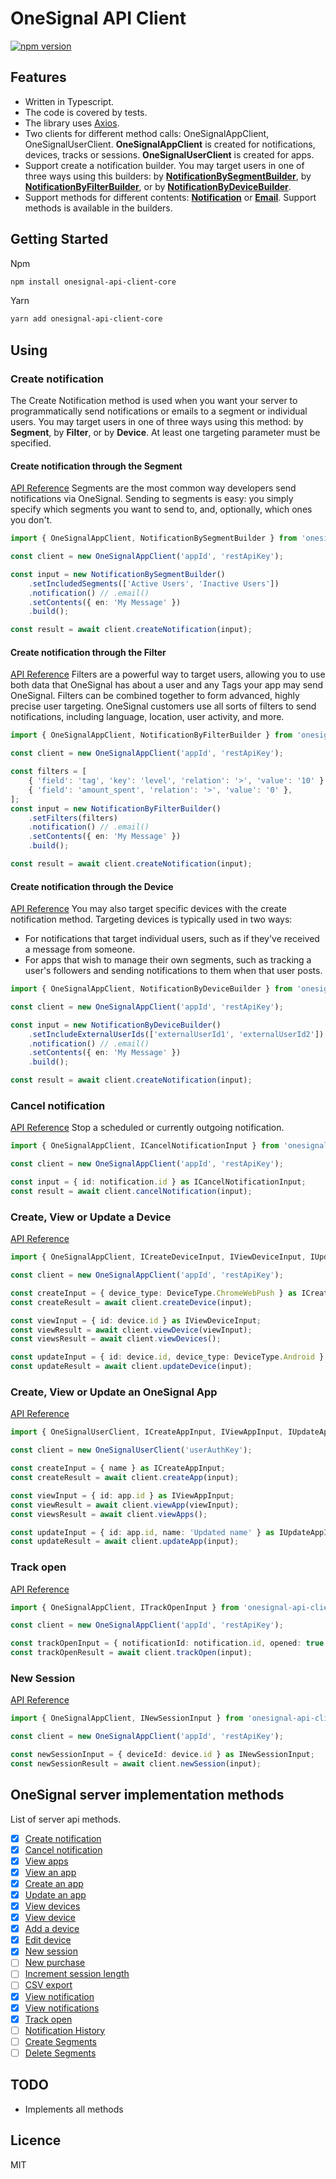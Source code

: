 # OneSignal API Client
[![npm version](https://badge.fury.io/js/onesignal-api-client-core.svg)](https://badge.fury.io/js/onesignal-api-client-core)

## Features
- Written in Typescript.
- The code is covered by tests.
- The library uses [Axios](https://github.com/axios/axios).
- Two clients for different method calls: OneSignalAppClient, OneSignalUserClient. **OneSignalAppClient** is created for notifications, devices, tracks or sessions. **OneSignalUserClient** is created for apps.
- Support create a notification builder. You may target users in one of three ways using this builders: by **[NotificationBySegmentBuilder](https://github.com/kvandake/onesignal/blob/master/src/builders/notification/notificationBySegment.builder.ts)**, by **[NotificationByFilterBuilder](https://github.com/kvandake/onesignal/blob/master/src/builders/notification/notificationByFilter.builder.ts)**, or by **[NotificationByDeviceBuilder](https://github.com/kvandake/onesignal/blob/master/src/builders/notification/notificationByDevice.builder.ts)**.
- Support methods for different contents: **[Notification](https://github.com/kvandake/onesignal/blob/master/src/builders/notification/notification.builder.ts)** or **[Email](https://github.com/kvandake/onesignal/blob/master/src/builders/notification/email.builder.ts)**. Support methods is available in the builders.

## Getting Started

Npm
```sh
npm install onesignal-api-client-core
```

Yarn
```sh
yarn add onesignal-api-client-core
```

## Using

### Create notification
The Create Notification method is used when you want your server to programmatically send notifications or emails to a segment or individual users. You may target users in one of three ways using this method: by **Segment**, by **Filter**, or by **Device**. At least one targeting parameter must be specified.

#### Create notification through the Segment
[API Reference](https://documentation.onesignal.com/reference#section-send-to-segments)
Segments are the most common way developers send notifications via OneSignal. Sending to segments is easy: you simply specify which segments you want to send to, and, optionally, which ones you don't.
```typescript
import { OneSignalAppClient, NotificationBySegmentBuilder } from 'onesignal-api-client-core';

const client = new OneSignalAppClient('appId', 'restApiKey');

const input = new NotificationBySegmentBuilder()
    .setIncludedSegments(['Active Users', 'Inactive Users'])
    .notification() // .email()
    .setContents({ en: 'My Message' })
    .build();

const result = await client.createNotification(input);
```

#### Create notification through the Filter
[API Reference](https://documentation.onesignal.com/reference#section-send-to-users-based-on-filters)
Filters are a powerful way to target users, allowing you to use both data that OneSignal has about a user and any Tags your app may send OneSignal. Filters can be combined together to form advanced, highly precise user targeting. OneSignal customers use all sorts of filters to send notifications, including language, location, user activity, and more.
```typescript
import { OneSignalAppClient, NotificationByFilterBuilder } from 'onesignal-api-client-core';

const client = new OneSignalAppClient('appId', 'restApiKey');

const filters = [
    { 'field': 'tag', 'key': 'level', 'relation': '>', 'value': '10' },
    { 'field': 'amount_spent', 'relation': '>', 'value': '0' },
];
const input = new NotificationByFilterBuilder()
    .setFilters(filters)
    .notification() // .email()
    .setContents({ en: 'My Message' })
    .build();

const result = await client.createNotification(input);
```

#### Create notification through the Device
[API Reference](https://documentation.onesignal.com/reference#section-send-to-specific-devices)
You may also target specific devices with the create notification method. Targeting devices is typically used in two ways:
-  For notifications that target individual users, such as if they've received a message from someone.
- For apps that wish to manage their own segments, such as tracking a user's followers and sending notifications to them when that user posts.
```typescript
import { OneSignalAppClient, NotificationByDeviceBuilder } from 'onesignal-api-client-core';

const client = new OneSignalAppClient('appId', 'restApiKey');

const input = new NotificationByDeviceBuilder()
    .setIncludeExternalUserIds(['externalUserId1', 'externalUserId2'])
    .notification() // .email()
    .setContents({ en: 'My Message' })
    .build();

const result = await client.createNotification(input);
```

### Cancel notification
[API Reference](https://documentation.onesignal.com/reference#cancel-notification)
Stop a scheduled or currently outgoing notification.
```typescript
import { OneSignalAppClient, ICancelNotificationInput } from 'onesignal-api-client-core';

const client = new OneSignalAppClient('appId', 'restApiKey');

const input = { id: notification.id } as ICancelNotificationInput;
const result = await client.cancelNotification(input);
```

### Create, View or Update a Device
[API Reference](https://documentation.onesignal.com/reference#view-devices)
```typescript
import { OneSignalAppClient, ICreateDeviceInput, IViewDeviceInput, IUpdateDeviceInput, DeviceType } from 'onesignal-api-client-core';

const client = new OneSignalAppClient('appId', 'restApiKey');

const createInput = { device_type: DeviceType.ChromeWebPush } as ICreateDeviceInput;
const createResult = await client.createDevice(input);

const viewInput = { id: device.id } as IViewDeviceInput;
const viewResult = await client.viewDevice(viewInput);
const viewsResult = await client.viewDevices();

const updateInput = { id: device.id, device_type: DeviceType.Android } as IUpdateDeviceInput;
const updateResult = await client.updateDevice(input);
```

### Create, View or Update an OneSignal App
[API Reference](https://documentation.onesignal.com/reference#view-apps-apps)
```typescript
import { OneSignalUserClient, ICreateAppInput, IViewAppInput, IUpdateAppInput } from 'onesignal-api-client-core';

const client = new OneSignalUserClient('userAuthKey');

const createInput = { name } as ICreateAppInput;
const createResult = await client.createApp(input);

const viewInput = { id: app.id } as IViewAppInput;
const viewResult = await client.viewApp(viewInput);
const viewsResult = await client.viewApps();

const updateInput = { id: app.id, name: 'Updated name' } as IUpdateAppInput;
const updateResult = await client.updateApp(input);
```

### Track open
[API Reference](https://documentation.onesignal.com/reference#track-open)
```typescript
import { OneSignalAppClient, ITrackOpenInput } from 'onesignal-api-client-core';

const client = new OneSignalAppClient('appId', 'restApiKey');

const trackOpenInput = { notificationId: notification.id, opened: true } as ITrackOpenInput;
const trackOpenResult = await client.trackOpen(input);
```

### New Session
[API Reference](https://documentation.onesignal.com/reference#new-session)
```typescript
import { OneSignalAppClient, INewSessionInput } from 'onesignal-api-client-core';

const client = new OneSignalAppClient('appId', 'restApiKey');

const newSessionInput = { deviceId: device.id } as INewSessionInput;
const newSessionResult = await client.newSession(input);
```

## OneSignal server implementation methods
List of server api methods.
- [x] [Create notification](https://documentation.onesignal.com/reference#create-notification)
- [x] [Cancel notification](https://documentation.onesignal.com/reference#cancel-notification)
- [x] [View apps](https://documentation.onesignal.com/reference#view-apps-apps)
- [x] [View an app](https://documentation.onesignal.com/reference#view-an-app)
- [x] [Create an app](https://documentation.onesignal.com/reference#create-an-app)
- [x] [Update an app](https://documentation.onesignal.com/reference#update-an-app)
- [x] [View devices](https://documentation.onesignal.com/reference#view-devices)
- [x] [View device](https://documentation.onesignal.com/reference#view-device)
- [x] [Add a device](https://documentation.onesignal.com/reference#add-a-device)
- [x] [Edit device](https://documentation.onesignal.com/reference#edit-device)
- [x] [New session](https://documentation.onesignal.com/reference#new-session)
- [ ] [New purchase](https://documentation.onesignal.com/reference#new-purchase)
- [ ] [Increment session length](https://documentation.onesignal.com/reference#increment-session-length)
- [ ] [CSV export](https://documentation.onesignal.com/reference#csv-export)
- [x] [View notification](https://documentation.onesignal.com/reference#view-notification)
- [x] [View notifications](https://documentation.onesignal.com/reference#view-notifications)
- [x] [Track open](https://documentation.onesignal.com/reference#track-open)
- [ ] [Notification History](https://documentation.onesignal.com/reference#notification-history)
- [ ] [Create Segments](https://documentation.onesignal.com/reference#create-segments)
- [ ] [Delete Segments](https://documentation.onesignal.com/reference#delete-segments)

## TODO
- Implements all methods
## Licence
MIT

